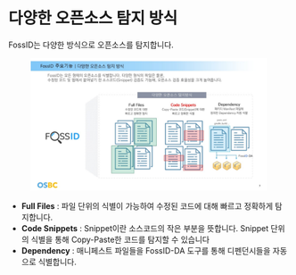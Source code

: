 # 다양한 오픈소스 탐지 방식

FossID는 다양한 방식으로 오픈소스를 탐지합니다.

<figure><img src="../../.gitbook/assets/슬라이드7.JPG" alt=""><figcaption></figcaption></figure>



* **Full Files** : 파일 단위의 식별이 가능하여 수정된 코드에 대해 빠르고 정확하게 탐지합니다.
* **Code Snippets** : Snippet이란 소스코드의 작은 부분을 뜻합니다. Snippet 단위의 식별을 통해 Copy-Paste한 코드를 탐지할 수 있습니다
* **Dependency** : 매니페스트 파일들을 FossID-DA 도구를 통해 디펜던시들을 자동으로 식별합니다.

